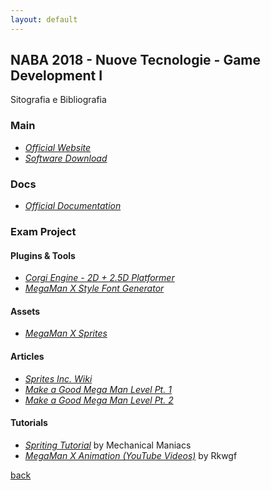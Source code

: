 ```yaml
---
layout: default
---
```


## NABA 2018 - Nuove Tecnologie - Game Development I

Sitografia e Bibliografia

### Main

* _[Official Website](https://unity3d.com/)_
* _[Software Download](https://unity3d.com/get-unity/download)_

### Docs

* _[Official Documentation](https://docs.unity3d.com/Manual/index.html)_

### Exam Project

#### Plugins & Tools

* _[Corgi Engine - 2D + 2.5D Platformer](https://assetstore.unity.com/packages/templates/systems/corgi-engine-2d-2-5d-platformer-26617?aid=1011lHJn)_
* _[MegaMan X Style Font Generator](https://textcraft.net/style/pixelizer/mega-man-x-style)_

#### Assets

* _[MegaMan X Sprites](http://www.sprites-inc.co.uk/sprite.php?local=/X/)_

#### Articles

* _[Sprites Inc. Wiki](http://www.sprites-inc.co.uk/mediawiki/index.php?title=Main_Page)_
* _[Make a Good Mega Man Level Pt. 1](http://www.sprites-inc.co.uk/mediawiki/index.php?title=Make_a_Good_Mega_Man_Level)_
* _[Make a Good Mega Man Level Pt. 2](http://www.sprites-inc.co.uk/mediawiki/index.php?title=Make_a_Good_Mega_Man_Level_2)_

#### Tutorials

* _[Spriting Tutorial](http://themechanicalmaniacs.com/guides/spriteguide.php)_ by Mechanical Maniacs
* _[MegaMan X Animation (YouTube Videos)](https://www.youtube.com/watch?v=sRQiGDOoLVg&list=PLA32AF6888DFA536A)_ by Rkwgf

[back](../)
